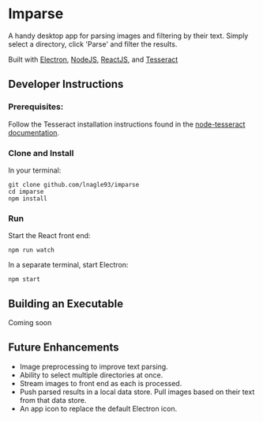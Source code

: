 Imparse
=======

A handy desktop app for parsing images and filtering by their text. Simply
select a directory, click 'Parse' and filter the results.

Built with [Electron](https://electron.atom.io/), [NodeJS](https://nodejs.org), [ReactJS](https://facebook.github.io/react/), and [Tesseract](https://github.com/tesseract-ocr/tesseract)



Developer Instructions
----------------------

### Prerequisites:

Follow the Tesseract installation instructions found in the [node-tesseract documentation](https://github.com/desmondmorris/node-tesseract#installation).

### Clone and Install

In your terminal:
```
git clone github.com/lnagle93/imparse
cd imparse
npm install
```

### Run

Start the React front end:
```
npm run watch
```

In a separate terminal, start Electron:
```
npm start
```


Building an Executable
----------------------

Coming soon


Future Enhancements
-------------------

* Image preprocessing to improve text parsing.
* Ability to select multiple directories at once.
* Stream images to front end as each is processed.
* Push parsed results in a local data store. Pull images based on their text from
  that data store.
* An app icon to replace the default Electron icon.
